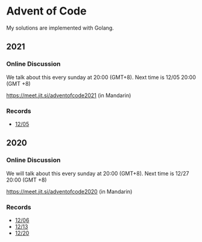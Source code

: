 # Advent of Code

My solutions are implemented with Golang.

## 2021

### Online Discussion

We talk about this every sunday at 20:00 (GMT+8). Next time is 12/05 20:00 (GMT +8)

https://meet.jit.si/adventofcode2021 (in Mandarin)


### Records

* [12/05](https://www.dropbox.com/s/upsgrgidgncarpm/adventofcode2021%20on%202021-12-05%2012-59.mp4?dl=0)

## 2020

### Online Discussion

We will talk about this every sunday at 20:00 (GMT+8). Next time is 12/27 20:00 (GMT +8)

https://meet.jit.si/adventofcode2020 (in Mandarin)

### Records

* [12/06](https://www.dropbox.com/s/2126thn1grgsjcp/adventofcode2020%20on%202020-12-06%2013-02.mp4?dl=0)
* [12/13](https://www.dropbox.com/s/e6d3jmed87cs98v/adventofcode2020%20on%202020-12-13%2012-57.mp4?dl=0)
* [12/20](https://www.dropbox.com/s/6qqfsz90cczoxrl/adventofcode2020%20on%202020-12-20%2012-59.mp4?dl=0)